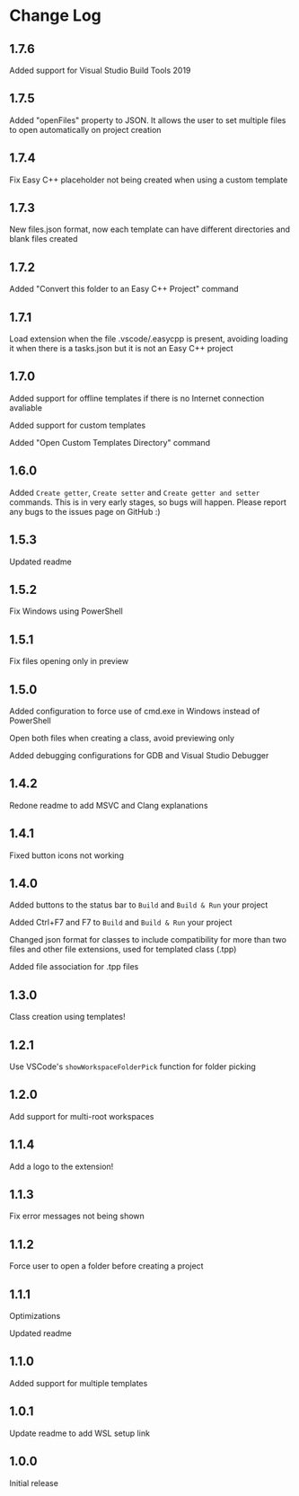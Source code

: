 # Change Log

## 1.7.6

Added support for Visual Studio Build Tools 2019

## 1.7.5

Added "openFiles" property to JSON. It allows the user to set multiple files to open automatically on project creation

## 1.7.4

Fix Easy C++ placeholder not being created when using a custom template

## 1.7.3

New files.json format, now each template can have different directories and blank files created

## 1.7.2

Added "Convert this folder to an Easy C++ Project" command

## 1.7.1

Load extension when the file .vscode/.easycpp is present, avoiding loading it when there is a tasks.json but it is not an Easy C++ project

## 1.7.0

Added support for offline templates if there is no Internet connection avaliable

Added support for custom templates

Added "Open Custom Templates Directory" command

## 1.6.0

Added `Create getter`, `Create setter` and `Create getter and setter` commands. This is in very early stages, so bugs will happen. Please report any bugs to the issues page on GitHub :)

## 1.5.3

Updated readme

## 1.5.2

Fix Windows using PowerShell

## 1.5.1

Fix files opening only in preview

## 1.5.0

Added configuration to force use of cmd.exe in Windows instead of PowerShell

Open both files when creating a class, avoid previewing only

Added debugging configurations for GDB and Visual Studio Debugger

## 1.4.2

Redone readme to add MSVC and Clang explanations

## 1.4.1

Fixed button icons not working

## 1.4.0

Added buttons to the status bar to `Build` and `Build & Run` your project

Added Ctrl+F7 and F7 to `Build` and `Build & Run` your project

Changed json format for classes to include compatibility for more than two files and other file extensions, used for templated class (.tpp)

Added file association for .tpp files

## 1.3.0

Class creation using templates!

## 1.2.1

Use VSCode's `showWorkspaceFolderPick` function for folder picking

## 1.2.0

Add support for multi-root workspaces

## 1.1.4

Add a logo to the extension!

## 1.1.3

Fix error messages not being shown

## 1.1.2

Force user to open a folder before creating a project

## 1.1.1

Optimizations

Updated readme

## 1.1.0

Added support for multiple templates

## 1.0.1

Update readme to add WSL setup link

## 1.0.0

Initial release